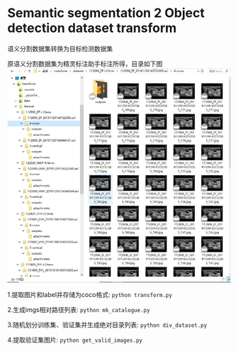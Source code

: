 # Semantic segmentation 2 Object detection dataset transform

语义分割数据集转换为目标检测数据集

原语义分割数据集为精灵标注助手标注所得，目录如下图
![tree](tree.jpg)

1.提取图片和label并存储为coco格式: `python transform.py`

2.生成imgs相对路径列表: `python mk_catalogue.py`

3.随机划分训练集、验证集并生成绝对目录列表: `python div_dataset.py`

4.提取验证集图片: `python get_valid_images.py`